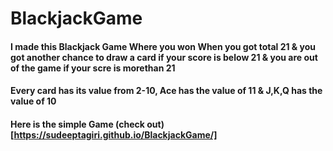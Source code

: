 # BlackjackGame
#### I made this Blackjack Game Where you won When you got total 21 & you got another chance to draw a card if your score is below 21 & you are out of the game if your scre is morethan 21
#### Every card has its value from 2-10, Ace has the value of 11 & J,K,Q has the value of 10
#### Here is the simple Game (check out)[https://sudeeptagiri.github.io/BlackjackGame/]
